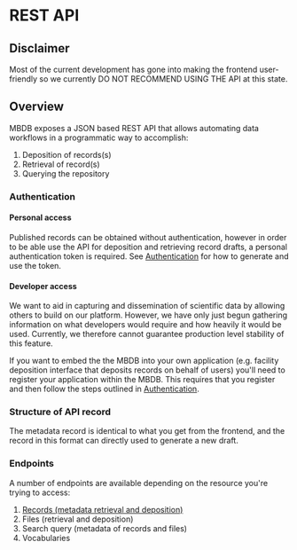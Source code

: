 # REST API

## Disclaimer

Most of the current development has gone into making the frontend
user-friendly so we currently DO NOT RECOMMEND USING THE API at this state.

## Overview

MBDB exposes a JSON based REST API that allows automating data workflows in
a programmatic way to accomplish:

  1. Deposition of records(s)
  2. Retrieval of record(s)
  3. Querying the repository

### Authentication

#### Personal access

Published records can be obtained without authentication, however in
order to be able use the API for deposition and retrieving record drafts,
a personal authentication token is required. See
[Authentication](authentication.md#personal-access-tokens) for how to generate
and use the token.

#### Developer access

We want to aid in capturing and dissemination of scientific data by
allowing others to build on our platform. However, we have only just begun
gathering information on what developers would require and how heavily it
would be used. Currently, we therefore cannot guarantee production level
stability of this feature.

If you want to embed the the MBDB into your own application
(e.g. facility deposition interface that deposits records on behalf of users)
you'll need to register your application within the MBDB. This requires that you
register and then follow the steps outlined in
[Authentication](authentication.md#developer-application).

### Structure of API record

The metadata record is identical to what you get from the frontend,
and the record in this format can directly used to generate a new draft.

### Endpoints

A number of endpoints are available depending on the resource you're trying to
access:

 1. [Records (metadata retrieval and deposition)](records/deposition.md)
 2. Files (retrieval and deposition)
 3. Search query (metadata of records and files)
 4. Vocabularies